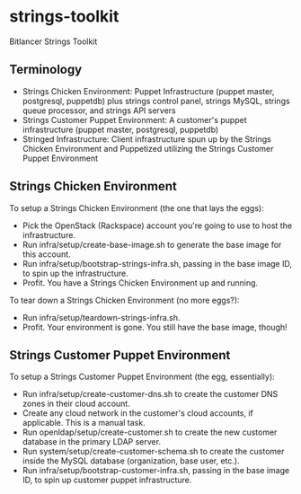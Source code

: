 strings-toolkit
===============

Bitlancer Strings Toolkit


## Terminology

* Strings Chicken Environment: Puppet Infrastructure (puppet master, postgresql, puppetdb) plus strings control panel, strings MySQL, strings queue processor, and strings API servers
* Strings Customer Puppet Environment: A customer's puppet infrastructure (puppet master, postgresql, puppetdb)
* Stringed Infrastructure: Client infrastructure spun up by the Strings Chicken Environment and Puppetized utilizing the Strings Customer Puppet Environment


## Strings Chicken Environment

To setup a Strings Chicken Environment (the one that lays the eggs):

* Pick the OpenStack (Rackspace) account you're going to use to host the infrastructure.
* Run infra/setup/create-base-image.sh to generate the base image for this account.
* Run infra/setup/bootstrap-strings-infra.sh, passing in the base image ID, to spin up the infrastructure.
* Profit.  You have a Strings Chicken Environment up and running.

To tear down a Strings Chicken Environment (no more eggs?):

* Run infra/setup/teardown-strings-infra.sh.
* Profit.  Your environment is gone.  You still have the base image, though!


## Strings Customer Puppet Environment

To setup a Strings Customer Puppet Environment (the egg, essentially):

* Run infra/setup/create-customer-dns.sh to create the customer DNS zones in their cloud account.
* Create any cloud network in the customer's cloud accounts, if applicable.  This is a manual task.
* Run openldap/setup/create-customer.sh to create the new customer database in the primary LDAP server.
* Run system/setup/create-customer-schema.sh to create the customer inside the MySQL database (organization, base user, etc.).
* Run infra/setup/bootstrap-customer-infra.sh, passing in the base image ID, to spin up customer puppet infrastructure.
